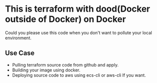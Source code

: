 # This is terraform with dood(Docker outside of Docker) on Docker

Could you please use this code when you don't want to pollute your local environment.

## Use Case

 - Pulling terraform source code from github and apply.
 - Building your image using docker.
 - Deploying source code to aws using ecs-cli or aws-cli If you want.
